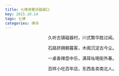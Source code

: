 ```yaml
---
title: 七律游重庆磁器口
key: 2015.10.14
tags: 七律
categories: 律诗
---
```


<p align="center">久听古镇磁器村，川式繁华胜过闻。
</p>
<p align="center">石路挤拥朝暮客，木阁沉淀古今尘。
</p>
<p align="center">一桌香辣壶中乐，满耳吆喝街外春。
</p>
<p align="center">百样小吃百年店，东西各卖南北人。
</p>
